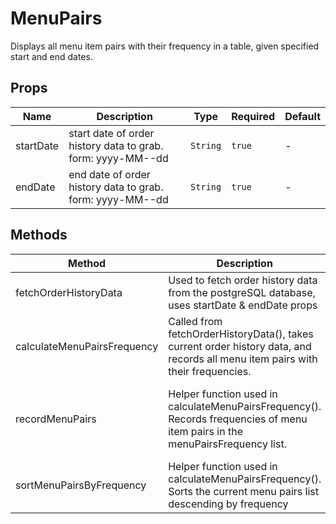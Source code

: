 # MenuPairs

Displays all menu item pairs with their frequency in a table, given specified start and end dates.

## Props

<!-- @vuese:MenuPairs:props:start -->
|Name|Description|Type|Required|Default|
|---|---|---|---|---|
|startDate|start date of order history data to grab. form: yyyy-MM--dd|`String`|`true`|-|
|endDate|end date of order history data to grab. form: yyyy-MM--dd|`String`|`true`|-|

<!-- @vuese:MenuPairs:props:end -->


## Methods

<!-- @vuese:MenuPairs:methods:start -->
|Method|Description|Parameters|
|---|---|---|
|fetchOrderHistoryData|Used to fetch order history data from the postgreSQL database, uses startDate & endDate props|-|
|calculateMenuPairsFrequency|Called from fetchOrderHistoryData(), takes current order history data, and records all menu item pairs with their frequencies.|-|
|recordMenuPairs|Helper function used in calculateMenuPairsFrequency(). Records frequencies of menu item pairs in the menuPairsFrequency list.|The argument, items, is a list of menu items from an order|
|sortMenuPairsByFrequency|Helper function used in calculateMenuPairsFrequency(). Sorts the current menu pairs list descending by frequency|-|

<!-- @vuese:MenuPairs:methods:end -->


